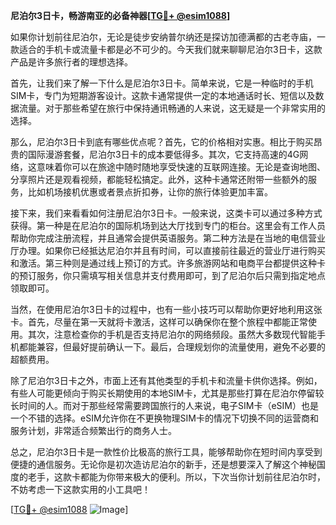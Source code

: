 **尼泊尔3日卡，畅游南亚的必备神器[[TG💪+ @esim1088](https://t.me/s/esim1088)]**

如果你计划前往尼泊尔，无论是徒步安纳普尔纳还是探访加德满都的古老寺庙，一款适合的手机卡或流量卡都是必不可少的。今天我们就来聊聊尼泊尔3日卡，这款产品是许多旅行者的理想选择。

首先，让我们来了解一下什么是尼泊尔3日卡。简单来说，它是一种临时的手机SIM卡，专门为短期游客设计。这款卡通常提供一定的本地通话时长、短信以及数据流量。对于那些希望在旅行中保持通讯畅通的人来说，这无疑是一个非常实用的选择。

那么，尼泊尔3日卡到底有哪些优点呢？首先，它的价格相对实惠。相比于购买昂贵的国际漫游套餐，尼泊尔3日卡的成本要低得多。其次，它支持高速的4G网络，这意味着你可以在旅途中随时随地享受快速的互联网连接。无论是查询地图、分享照片还是观看视频，都能轻松搞定。此外，这种卡通常还附带一些额外的服务，比如机场接机优惠或者景点折扣券，让你的旅行体验更加丰富。

接下来，我们来看看如何注册尼泊尔3日卡。一般来说，这类卡可以通过多种方式获得。第一种是在尼泊尔的国际机场到达大厅找到专门的柜台。这里会有工作人员帮助你完成注册流程，并且通常会提供英语服务。第二种方法是在当地的电信营业厅办理。如果你已经抵达尼泊尔并且有时间，可以直接前往最近的营业厅进行购买和激活。第三种则是通过线上预订的方式。许多旅游网站和电商平台都提供这种卡的预订服务，你只需填写相关信息并支付费用即可，到了尼泊尔后只需到指定地点领取即可。

当然，在使用尼泊尔3日卡的过程中，也有一些小技巧可以帮助你更好地利用这张卡。首先，尽量在第一天就将卡激活，这样可以确保你在整个旅程中都能正常使用。其次，注意检查你的手机是否支持尼泊尔的网络频段。虽然大多数现代智能手机都能兼容，但最好提前确认一下。最后，合理规划你的流量使用，避免不必要的超额费用。

除了尼泊尔3日卡之外，市面上还有其他类型的手机卡和流量卡供你选择。例如，有些人可能更倾向于购买长期使用的本地SIM卡，尤其是那些打算在尼泊尔停留较长时间的人。而对于那些经常需要跨国旅行的人来说，电子SIM卡（eSIM）也是一个不错的选择。eSIM允许你在不更换物理SIM卡的情况下切换不同的运营商和服务计划，非常适合频繁出行的商务人士。

总之，尼泊尔3日卡是一款性价比极高的旅行工具，能够帮助你在短时间内享受到便捷的通信服务。无论你是初次造访尼泊尔的新手，还是想要深入了解这个神秘国度的老手，这款卡都能为你带来极大的便利。所以，下次当你计划前往尼泊尔时，不妨考虑一下这款实用的小工具吧！

[[TG💪+ @esim1088](https://t.me/s/esim1088) ![Image](https://i.postimg.cc/4NQfJmqS/Snipaste-2025-05-13-00-14-12.png)]